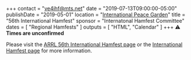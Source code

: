 +++
contact = "[ve4ihf@mts.net](mailto:ve4ihf@mts.net)"
date = "2019-07-13T09:00:00-05:00"
publishDate = "2019-05-01"
location = "[International Peace Garden](https://goo.gl/maps/teHWPUnioC72)"
title = "56th International Hamfest"
sponsor = "Internatonal Hamfest Committee"
dates = [ "Regional Hamfests" ]
outputs = [ "HTML", "Calendar" ]
+++
:warning: **Times are unconfirmed**

Please visit the [ARRL 56th International Hamfest page](http://www.arrl.org/hamfests/56th-international-hamfest)
or the
[International Hamfest page](http://www.internationalhamfest.ca/)
for more information.
